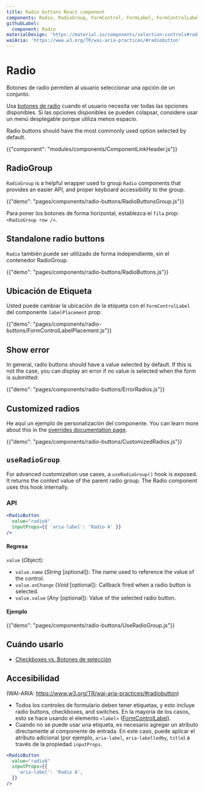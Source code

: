 ```yaml
---
title: Radio buttons React component
components: Radio, RadioGroup, FormControl, FormLabel, FormControlLabel
githubLabel:
  component: Radio
materialDesign: 'https://material.io/components/selection-controls#radio-buttons'
waiAria: 'https://www.w3.org/TR/wai-aria-practices/#radiobutton'
---
```


# Radio

<p class="description">Botones de radio permiten al usuario seleccionar una opción de un conjunto.</p>

Usa [botones de radio](https://material.io/design/components/selection-controls.html#radio-buttons) cuando el usuario necesita ver todas las opciones disponibles. Si las opciones disponibles se pueden colapsar, considere usar un menú desplegable porque utiliza menos espacio.

Radio buttons should have the most commonly used option selected by default.

{{"component": "modules/components/ComponentLinkHeader.js"}}

## RadioGroup

`RadioGroup` is a helpful wrapper used to group `Radio` components that provides an easier API, and proper keyboard accessibility to the group.

{{"demo": "pages/components/radio-buttons/RadioButtonsGroup.js"}}

Para poner los botones de forma horizontal, establezca el `fila` prop: `<RadioGroup row />`.

## Standalone radio buttons

`Radio` también puede ser utilizado de forma independiente, sin el contenedor RadioGroup.

{{"demo": "pages/components/radio-buttons/RadioButtons.js"}}

## Ubicación de Etiqueta

Usted puede cambiar la ubicación de la etiqueta con el `FormControlLabel` del componente `labelPlacement` prop:

{{"demo": "pages/components/radio-buttons/FormControlLabelPlacement.js"}}

## Show error

In general, radio buttons should have a value selected by default. If this is not the case, you can display an error if no value is selected when the form is submitted:

{{"demo": "pages/components/radio-buttons/ErrorRadios.js"}}

## Customized radios

He aquí un ejemplo de personalización del componente. You can learn more about this in the [overrides documentation page](/customization/components/).

{{"demo": "pages/components/radio-buttons/CustomizedRadios.js"}}

## `useRadioGroup`

For advanced customization use cases, a `useRadioGroup()` hook is exposed. It returns the context value of the parent radio group. The Radio component uses this hook internally.

### API

```jsx
<RadioButton
  value="radioA"
  inputProps={{ 'aria-label': 'Radio A' }}
/>
```

#### Regresa

`value` (_Object_):

- `value.name` (_String_ [optional]): The name used to reference the value of the control.
- `value.onChange` (_Void_ [optional]): Callback fired when a radio button is selected.
- `value.value` (_Any_ [optional]): Value of the selected radio button.

#### Ejemplo

{{"demo": "pages/components/radio-buttons/UseRadioGroup.js"}}

## Cuándo usarlo

- [Checkboxes vs. Botones de selección](https://www.nngroup.com/articles/checkboxes-vs-radio-buttons/)

## Accesibilidad

(WAI-ARIA: https://www.w3.org/TR/wai-aria-practices/#radiobutton)

- Todos los controles de formulario deben tener etiquetas, y esto incluye radio buttons, checkboxes, and switches. En la mayoría de los casos, esto se hace usando el elemento `<label>` ([FormControlLabel](/api/form-control-label/)).
- Cuando no se puede usar una etiqueta, es necesario agregar un atributo directamente al componente de entrada. En este caso, puede aplicar el atributo adicional (por ejemplo, `aria-label`, `aria-labelledby`, `title`) a través de la propiedad `inputProps`.

```jsx
<RadioButton
  value="radioA"
  inputProps={{
    'aria-label': 'Radio A',
  }}
/>
```

